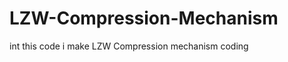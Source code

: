 LZW-Compression-Mechanism
=========================
int this code i make LZW Compression mechanism coding 
